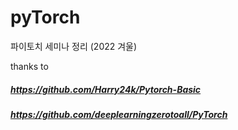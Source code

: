 # pyTorch

파이토치 세미나 정리 (2022 겨울)

thanks to
##### https://github.com/Harry24k/Pytorch-Basic
##### https://github.com/deeplearningzerotoall/PyTorch